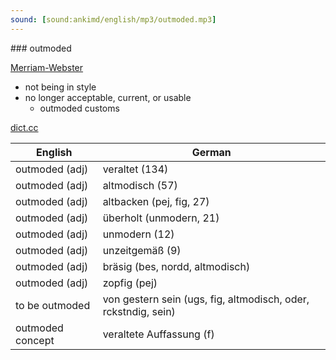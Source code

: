 ```yaml
---
sound: [sound:ankimd/english/mp3/outmoded.mp3]
---
```


\### outmoded

[Merriam-Webster](https://www.merriam-webster.com/dictionary/outmoded)

- not being in style
- no longer acceptable, current, or usable
    - outmoded customs

[dict.cc](https://www.dict.cc/outmoded)

| English        | German       |
| -------------- | ------------ |
| outmoded (adj) | veraltet (134) |
| outmoded (adj) | altmodisch (57) |
| outmoded (adj) | altbacken (pej, fig, 27) |
| outmoded (adj) | überholt (unmodern, 21) |
| outmoded (adj) | unmodern (12) |
| outmoded (adj) | unzeitgemäß (9) |
| outmoded (adj) | bräsig (bes, nordd, altmodisch) |
| outmoded (adj) | zopfig (pej) |
| to be outmoded | von gestern sein (ugs, fig, altmodisch, oder, rckstndig, sein) |
| outmoded concept | veraltete Auffassung (f) |
